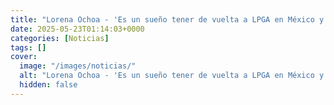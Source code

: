 ```yaml
---
title: "Lorena Ochoa - 'Es un sueño tener de vuelta a LPGA en México y ver a tantas niñas jugando golf'"
date: 2025-05-23T01:14:03+0000
categories: [Noticias]
tags: []
cover:
  image: "/images/noticias/"
  alt: "Lorena Ochoa - 'Es un sueño tener de vuelta a LPGA en México y ver a tantas niñas jugando golf'"
  hidden: false
---
```



